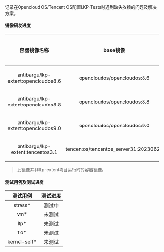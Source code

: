 记录在Opencloud OS/Tencent OS配置LKP-Tests时遇到缺失依赖的问题及解决方案。



#### 镜像研发进度

|            容器镜像名称             |               base镜像                | 研发进度 |
| :---------------------------------: | :-----------------------------------: | :------: |
| antibargu/lkp-extent:opencloudos8.6 |      opencloudos/opencloudos:8.6      |  研发中  |
| antibargu/lkp-extent:opencloudos8.8 |      opencloudos/opencloudos:8.8      |  研发中  |
| antibargu/lkp-extent:opencloudos9.0 |      opencloudos/opencloudos:9.0      |  研发中  |
|  antibargu/lkp-extent:tencentos3.1  | tencentos/tencentos_server31:20230628 |  研发中  |

> 此镜像并非lkp-extent项目运行时的容器镜像。



#### 测试用例及测试进度

|   测试用例   | 测试进度 |
| :----------: | :------: |
|   stress*    |  测试中  |
|     vm*      |  未测试  |
|     ltp*     |  未测试  |
|     fio*     |  未测试  |
| kernel-self* |  未测试  |
